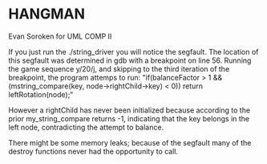 # HANGMAN
Evan Soroken for UML COMP II

If you just run the ./string_driver you will notice the segfault.
The location of this segfault was determined in gdb with a breakpoint on line 56.
Running the game sequence y/20/j, and skipping to the third iteration of the breakpoint, the program attemps to run:
"if(balanceFactor > 1 && (mstring_compare(key, node->rightChild->key) < 0)) return leftRotation(node);"

However a rightChild has never been initialized because according to the prior my_string_compare returns -1, indicating that
the key belongs in the left node, contradicting the attempt to balance.

There might be some memory leaks; because of the segfault many of the destroy functions never had the opportunity to call.
